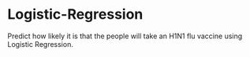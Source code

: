 # Logistic-Regression
Predict how likely it is that the people will take an H1N1 flu vaccine using Logistic Regression.
